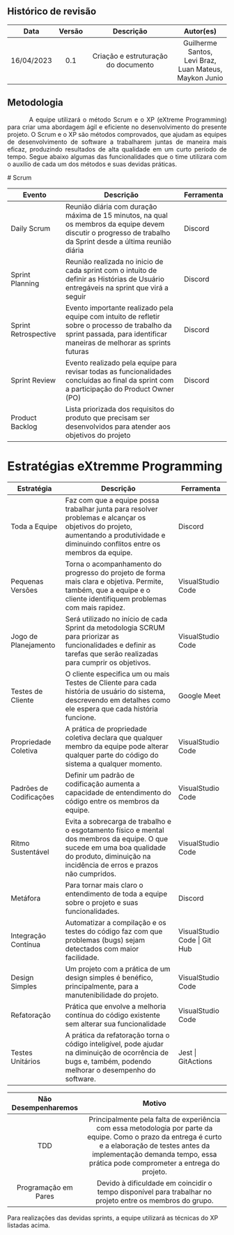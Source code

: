 ## Histórico de revisão

|    Data    | Versão |              Descrição              |                                Autor(es)                                 |
| :--------: | :----: | :---------------------------------: | :----------------------------------------------------------------------: |
| 16/04/2023 |  0.1   | Criação e estruturação do documento | Guilherme Santos, </br> Levi Braz, </br> Luan Mateus, </br> Maykon Junio |

## Metodologia

<p style="text-indent: 50px;text-align: justify;"> A equipe utilizará o método Scrum e o XP (eXtreme Programming) para criar uma abordagem ágil e eficiente no desenvolvimento do presente projeto. O Scrum e o XP são métodos comprovados, que ajudam as equipes de desenvolvimento de software a trabalharem juntas de maneira mais eficaz, produzindo resultados de alta qualidade em um curto período de tempo. Segue abaixo algumas das funcionalidades que o time utilizara com o auxílio de cada um dos métodos e suas devidas práticas.
</p>
# Scrum

| Evento               | Descrição                                                                                                                                                                | Ferramenta |
| -------------------- | ------------------------------------------------------------------------------------------------------------------------------------------------------------------------ | ---------- |
| Daily Scrum          | Reunião diária com duração máxima de 15 minutos, na qual os membros da equipe devem discutir o progresso de trabalho da Sprint desde a última reunião diária             | Discord    |
| Sprint Planning      | Reunião realizada no inicio de cada sprint com o intuito de definir as Histórias de Usuário entregáveis na sprint que virá a seguir                                      | Discord    |
| Sprint Retrospective | Evento importante realizado pela equipe com intuito de refletir sobre o processo de trabalho da sprint passada, para identificar maneiras de melhorar as sprints futuras | Discord    |
| Sprint Review        | Evento realizado pela equipe para revisar todas as funcionalidades concluídas ao final da sprint com a participação do Product Owner (PO)                                | Discord    |
| Product Backlog      | Lista priorizada dos requisitos do produto que precisam ser desenvolvidos para atender aos objetivos do projeto                                                          |            |

# Estratégias eXtremme Programming

| Estratégia          | Descrição | Ferramenta                      |
| ------------------- |---------- | ------------------------------- |
| Toda a Equipe       | Faz com que a equipe possa trabalhar junta para resolver problemas e alcançar os objetivos do projeto, aumentando a produtividade e diminuindo conflitos entre os membros da equipe. | Discord |
| Pequenas Versões | Torna o acompanhamento do progresso do projeto de forma mais clara e objetiva. Permite, também, que a equipe e o cliente identifiquem problemas com mais rapidez. | VisualStudio Code |
| Jogo de Planejamento | Será utilizado no início de cada Sprint da metodologia SCRUM para priorizar as funcionalidades e definir as tarefas que serão realizadas para cumprir os objetivos. | VisualStudio Code |
| Testes de Cliente | O cliente especifica um ou mais Testes de Cliente para cada história de usuário do sistema, descrevendo em detalhes como ele espera que cada história funcione. | Google Meet |
| Propriedade Coletiva | A prática de propriedade coletiva declara que qualquer membro da equipe pode alterar qualquer parte do código do sistema a qualquer momento. | VisualStudio Code |
| Padrões de Codificações | Definir um padrão de codificação aumenta a capacidade de entendimento do código entre os membros da equipe. | VisualStudio Code |
| Ritmo Sustentável | Evita a sobrecarga de trabalho e o esgotamento físico e mental dos membros da equipe. O que sucede em uma boa qualidade do produto, diminuição na incidência de erros e prazos não cumpridos. | VisualStudio Code |
| Metáfora | Para tornar mais claro o entendimento de toda a equipe sobre o projeto e suas funcionalidades. | Discord |
| Integração Contínua | Automatizar a compilação e os testes do código faz com que problemas (bugs) sejam detectados com maior facilidade. | VisualStudio Code \| Git Hub |
| Design Simples | Um projeto com a prática de um design simples é benéfico, principalmente, para a manutenibilidade do projeto. | VisualStudio Code |
| Refatoração | Prática que envolve a melhoria contínua do código existente sem alterar sua funcionalidade | VisualStudio Code |
| Testes Unitários | A prática da refatoração torna o código inteligível, pode ajudar na diminuição de ocorrência de bugs e, também, podendo melhorar o desempenho do software. | Jest \| GitActions |

| Não Desempenharemos                                               | Motivo |
| :-----------------------------------------------------------------: | :------: |
| TDD  |  Principalmente pela falta de experiência com essa metodologia por parte da equipe. Como o prazo da entrega é curto e a elaboração de testes antes da implementação demanda tempo, essa prática pode comprometer a entrega do projeto. |
| Programação em Pares  |  Devido à dificuldade em coincidir o tempo disponível para trabalhar no projeto entre os membros do grupo. |

Para realizações das devidas sprints, a equipe utilizará as técnicas do XP listadas acima.
